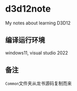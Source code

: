 # d3d12note

My notes about learning D3D12

## 编译运行环境

windows11, visual studio 2022

## 备注

`Common`文件夹从龙书源码复制而来
